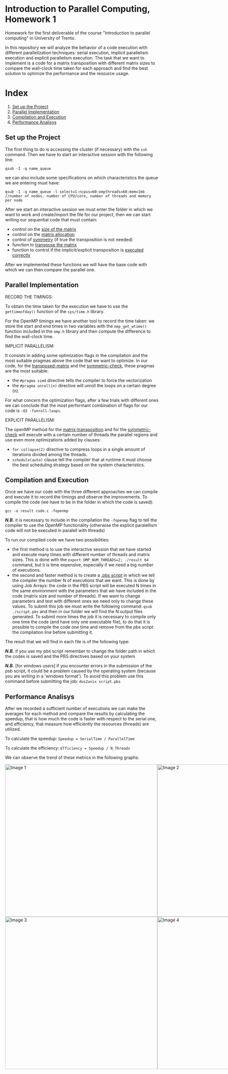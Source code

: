 # Introduction to Parallel Computing, Homework 1
Homework for the first deliverable of the course "Introduction to parallel computing" in University of Trento.

In this repository we will analyze the behavior of a code execution with different parallelization techniques: serial execution, implicit parallelism execution and explicit parallelism execution.
The task that we want to implement is a code for a matrix transposition with different matrix sizes to compare the wall-clock time taken for each approach and find the best solution to optimize the performance and the resource usage.  

# Index
1. [Set up the Project](#set-up-the-project)
2. [Parallel Implementation](#parallel-implementation)
3. [Compilation and Execution](#compilation-and-execution)
4. [Performance Analisys](#performance-analisys)

## Set up the Project
The first thing to do is accessing the cluster (if necessary) with the `ssh` command. Then we have to start an interactive session with the following line:
```
qsub -I -q name_queue 
```
we can also include some specifications on which characteristics the queue we are entering must have:
```
qsub -I -q name_queue -l select=1:ncpus=60:ompthreads=60:mem=1mb
//number of nodes, number of CPU/core, number of threads and memory per node 
```
After we start an interactive session we must enter the folder in which we want to work and create/import the file for our project, then we can start writing our sequential code that must contain:
- control on the [size of the matrix](https://github.com/sophiee03/IntroPARCO-2024-H1/blob/f0f57507d67a5b9177c49b7338466a276ca22a54/code.c#L22)
- control on the [matrix allocation](https://github.com/sophiee03/IntroPARCO-2024-H1/blob/f0f57507d67a5b9177c49b7338466a276ca22a54/code.c#L198)
- control of [symmetry](https://github.com/sophiee03/IntroPARCO-2024-H1/blob/04e2b838caaa45dd578e82cc1c8653a569859f2b/code.c#L56) (if true the transposition is not needed)
- function to [transpose the matrix](https://github.com/sophiee03/IntroPARCO-2024-H1/blob/f0f57507d67a5b9177c49b7338466a276ca22a54/code.c#L124)
- function to control if the implicit/explicit transposition is [executed correctly](https://github.com/sophiee03/IntroPARCO-2024-H1/blob/04e2b838caaa45dd578e82cc1c8653a569859f2b/code.c#L39)

After we implemented these functions we will have the base code with which we can then compare the parallel one.

## Parallel Implementation
RECORD THE TIMINGS:

To obtain the time taken for the execution we have to use the `gettimeofday()` function of the `sys/time.h` library. 

For the OpenMP timings we have another tool to record the time taken: we store the start and end times in two variables with the `omp_get_wtime()` function included in the `omp.h` library and then compute the difference to find the wall-clock time.

IMPLICIT PARALLELISM:

It consists in adding some optimization flags in the compilation and the most suitable pragmas above the code that we want to optimize. In our code, for the [transposed-matrix](https://github.com/sophiee03/IntroPARCO-2024-H1/blob/f0f57507d67a5b9177c49b7338466a276ca22a54/code.c#L141) and the [symmetric-check](https://github.com/sophiee03/IntroPARCO-2024-H1/blob/f0f57507d67a5b9177c49b7338466a276ca22a54/code.c#L77), these pragmas are the most suitable: 
- the `#pragma simd` directive tells the compiler to force the vectorization
- the `#pragma unroll(n)` directive will unroll the loops on a certain degree (n).

For what concern the optimization flags, after a few trials with different ones we can conclude that the most performant combination of flags for our code is `-O2 -funroll-loops`.

EXPLICIT PARALLELISM:

The openMP method for the [matrix-transposition](https://github.com/sophiee03/IntroPARCO-2024-H1/blob/f0f57507d67a5b9177c49b7338466a276ca22a54/code.c#L160) and for the [symmetric-check](https://github.com/sophiee03/IntroPARCO-2024-H1/blob/f0f57507d67a5b9177c49b7338466a276ca22a54/code.c#L102) will execute with a certain number of threads the parallel regions and use even more optimizations added by clauses:
- `for collapse(2)` directive to compress loops in a single amount of iterations divided among the threads. 
- `schedule(auto)` clause tell the compiler that at runtime it must choose the best scheduling strategy based on the system characteristics.

## Compilation and Execution
Once we have our code with the three different approaches we can compile and execute it to record the timings and observe the improvements. 
To compile the code (we have to be in the folder in which the code is saved):
```
gcc -o result code.c -fopenmp
```
***N.B.*** it is necessary to include in the compilation the `-fopenmp` flag to tell the compiler to use the OpenMP functionality (otherwise the explicit paralellism code will not be executed in paralell with threads)

To run our compiled code we have two possibilities: 
- the first method is to use the interactive session that we have started and execute many times with different number of threads and matrix sizes. This is done with the `export OMP_NUM_THREADS=2; ./result 64` command, but it is time expensive, especially if we need a big number of executions.
- the second and faster method is to create a [.pbs script](script.pbs) in which we tell the compiler the number N of executions that we want. This is done by using Job Arrays: the code in the PBS script will be executed N times in the same environment with the parameters that we have included in the code (matrix size and number of threads). If we want to change parameters and test with different ones we need only to change these values. To submit this job we must write the following command: `qsub ./script.pbs` and then in our folder we will find the N output files generated. To submit more times the job it is necessary to compile only one time the code (and have only one executable file), to do that it is possible to compile the code one time and remove from the pbs script the compilation line before submitting it.

The result that we will find in each file is of the following type:

***N.B.*** if you use my pbs script remember to change the folder path in which the codes is saved and the PBS directives based on your system

***N.B.*** [for windows users] if you encounter errors in the submission of the psb script, it could be a problem caused by the operating system (because you are writing in a 'windows format'). To avoid this problem use this command before submitting the job: `dos2unix script.pbs`

## Performance Analisys
After we recorded a sufficient number of executions we can make the averages for each method and compare the results by calculating the speedup, that is how much the code is faster with respect to the serial one, and efficiency, that measure how efficiently the resources (threads) are utilized.

To calculate the speedup:
```Speedup = SerialTime / ParallelTime```

To calculate the efficiency:
```Efficiency = Speedup / N_Threads```

We can observe the trend of these metrics in the following graphs:
<div style="display: flex; justify-content: space-around;">
  <img src="images/speedupmat.png" alt="Image 1" width="500" />
  <img src="images/speedupsym.png" alt="Image 2" width="500" />
</div>
<div style="display: flex; justify-content: space-around;">
  <img src="images/efficiencymat.png" alt="Image 3" width="500" />
  <img src="images/efficiencysym.png" alt="Image 4" width="500" />
</div>
